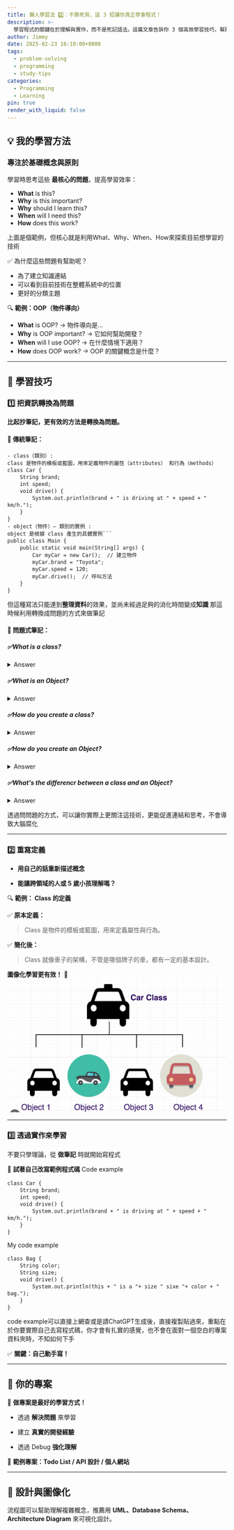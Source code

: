 ```yaml
---
title: 懶人學習法 2️⃣：不靠死背，這 3 招讓你真正學會程式！
description: >-
  學習程式的關鍵在於理解與實作，而不是死記語法。這篇文章告訴你 3 個高效學習技巧，幫助你真正掌握程式開發！
author: Jimmy
date: 2025-02-23 16:10:00+0800
tags:
  - problem-solving
  - programming
  - study-tips
categories:
  - Programming
  - Learning
pin: true
render_with_liquid: false
---
```

## 💡 我的學習方法
### **專注於基礎概念與原則**
學習時思考這些 **最核心的問題**，提高學習效率：
- **What** is this?
- **Why** is this important?
- **Why** should I learn this?
- **When** will I need this?
- **How** does this work?

上面是個範例，但核心就是利用What、Why、When、How來探索目前想學習的技術

✅ 為什麼這些問題有幫助呢？
- 為了建立知識連結
- 可以看到目前技術在整體系統中的位置
- 更好的分類主題

🔍 **範例：OOP（物件導向）**

- **What** is OOP? → 物件導向是...
- **Why** is OOP important? → 它如何幫助開發？
- **When** will I use OOP? → 在什麼情境下適用？
- **How** does OOP work? → OOP 的關鍵概念是什麼？

---
## 🎯 學習技巧

### **1️⃣ 把資訊轉換為問題**

**比起抄筆記，更有效的方法是轉換為問題。**

#### 🔹 傳統筆記：
```
- class（類別）:
class 是物件的模板或藍圖，用來定義物件的屬性（attributes） 和行為（methods）
class Car {
    String brand;
    int speed;
	void drive() {
		System.out.println(brand + " is driving at " + speed + " km/h.");
    }
}
- object（物件）— 類別的實例 :
object 是根據 class 產生的具體實例```
public class Main {
    public static void main(String[] args) {
        Car myCar = new Car();  // 建立物件
        myCar.brand = "Toyota";
        myCar.speed = 120;
        myCar.drive();  // 呼叫方法
    }
}
```

但這種寫法只能達到**整理資料**的效果，並尚未經過足夠的消化時間變成**知識**
那這時候利用轉換成問題的方式來做筆記
#### 🔹 問題式筆記：
##### ✅What is a class?
<details>
  <summary>Answer</summary>
  class 是物件的模板或藍圖，用來定義物件的屬性（attributes） 和行為（methods）
</details>

##### ✅What is an Object?
<details>
  <summary>Answer</summary>
  object 是根據 class 產生的具體實例
</details>

##### ✅How do you create a class?
<details>
  <summary>Answer</summary>
  請跟ChatGPT互動
</details>

##### ✅How do you create an Object?
<details>
  <summary>Answer</summary>
  請跟ChatGPT互動
</details>

##### ✅What's the differencr between a class and an Object?
<details>
  <summary>Answer</summary>
  請跟ChatGPT互動
</details>

透過問問題的方式，可以讓你實際上更關注這技術，更能促進連結和思考，不會導致大腦腐化

---
###  **2️⃣ 重寫定義**

- **用自己的話重新描述概念**
    
- **能讓跨領域的人或 5 歲小孩理解嗎？**


🔍 **範例：
Class 的定義** 

✅ **原本定義：**

> Class 是物件的模板或藍圖，用來定義屬性與行為。

✅ **簡化後：**

> Class 就像車子的架構，不管是哪個牌子的車，都有一定的基本設計。

**圖像化學習更有效！** 📌
![carClass](/images/car-class.png)

---
### **3️⃣ 透過實作來學習**

不要只學理論，從 **做筆記** 時就開始寫程式

📝 **試著自己改寫範例程式碼**
Code example
```
class Car {
    String brand;
    int speed;
	void drive() {
		System.out.println(brand + " is driving at " + speed + " km/h.");
    }
}
```
My code example
```
class Bag {
    String color;
    String size;
	void drive() {
		System.out.println(this + " is a "+ size " sixe "+ color + " bag.");
    }
}
```
code example可以直接上網查或是請ChatGPT生成後，直接複製貼過來，重點在於你要實際自己去寫程式碼，你才會有扎實的感覺，也不會在面對一個空白的專案資料夾時，不知如何下手

✅ **關鍵：自己動手寫！**

---
## 🔨 你的專案

🚀 **做專案是最好的學習方式！**

- 透過 **解決問題** 來學習
    
- 建立 **真實的開發經驗**
    
- 透過 Debug **強化理解**
    

📌 **範例專案：Todo List / API 設計 / 個人網站**

---

## 🎨 設計與圖像化

流程圖可以幫助理解複雜概念，推薦用 **UML、Database Schema、Architecture Diagram** 來可視化設計。